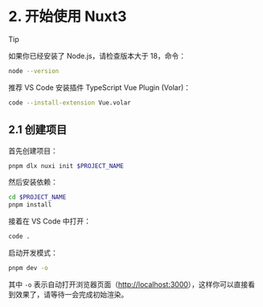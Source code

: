 # 2. 开始使用 Nuxt3

> [!TIP]
> 如果你已经安装了 Node.js，请检查版本大于 18，命令：
>
> ```bash
> node --version
> ```

推荐 VS Code 安装插件 TypeScript Vue Plugin (Volar)：

```bash
code --install-extension Vue.volar
```

## 2.1 创建项目

首先创建项目：

```bash
pnpm dlx nuxi init $PROJECT_NAME
```

然后安装依赖：

```bash
cd $PROJECT_NAME
pnpm install
```

接着在 VS Code 中打开：

```bash
code .
```

启动开发模式：

```bash
pnpm dev -o
```

其中 `-o` 表示自动打开浏览器页面（<http://localhost:3000>），这样你可以直接看到效果了，请等待一会完成初始渲染。
